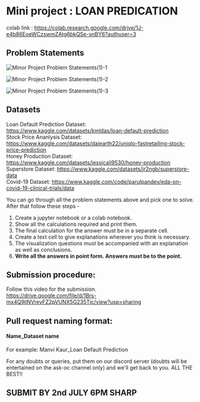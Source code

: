 # Mini project : LOAN PREDICATION 

colab link : https://colab.research.google.com/drive/1J-e4b86EoeWCzswmZAtg6bkQSe-snBY6?authuser=3










## Problem Statements

![Minor Project Problem Statements(1)-1](https://user-images.githubusercontent.com/77978729/174480488-d7cb66be-ff7c-4e9c-bc50-e3afa73df761.png)<br>

![Minor Project Problem Statements(1)-2](https://user-images.githubusercontent.com/77978729/174480492-317c51ac-acca-4939-be56-37bd02ab83a5.png)<br>

![Minor Project Problem Statements(1)-3](https://user-images.githubusercontent.com/77978729/174480497-998bed01-91eb-4d20-8c42-a21e42bfcd1f.png)<br>

## Datasets <br>
Loan Default Prediction Dataset: https://www.kaggle.com/datasets/kmldas/loan-default-prediction <br>
Stock Price Ananlysis Dataset: https://www.kaggle.com/datasets/daiearth22/uniqlo-fastretailing-stock-price-prediction <br>
Honey Production Dataset: https://www.kaggle.com/datasets/jessicali9530/honey-production <br>
Superstore Dataset: https://www.kaggle.com/datasets/jr2ngb/superstore-data <br>
Covid-19 Dataset: https://www.kaggle.com/code/parulpandey/eda-on-covid-19-clinical-trials/data <br>

You can go through all the problem statements above and pick one to solve. After that follow these steps -
1) Create a jupyter notebook or a colab notebook.
2) Show all the calculations required and print them.
3) The final calculation for the answer must be in a separate cell.
4) Create a text cell to give explanations wherever you think is necessary.
5) The visualization questions must be accompanied with an explanation as well as conclusions.
6) **Write all the answers in point form. Answers must be to the point.**

## Submission procedure:
Follow this video for the submission. <br>
https://drive.google.com/file/d/1Brs-mx4Q9jlNVrevFZ2pVUNX5G235Tjc/view?usp=sharing

## Pull request naming format:
  #### Name_Dataset name <br>
  For example: Manvi Kaur_Loan Default Prediction
  
For any doubts or queries, put them on our discord server (doubts will be entertained on the ask-oc channel only) and we'll get back to you.
ALL THE BEST!!

## SUBMIT BY 2nd JULY 6PM SHARP
